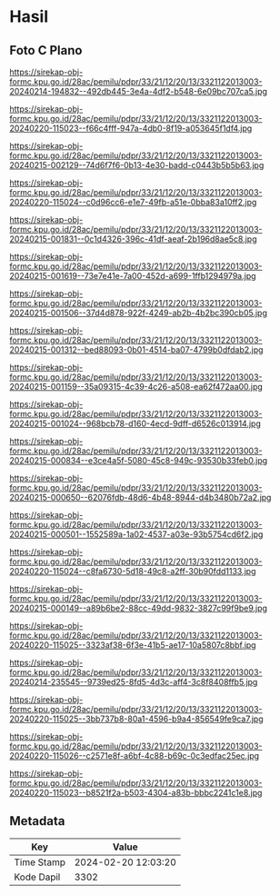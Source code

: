 # Hasil

## Foto C Plano

https://sirekap-obj-formc.kpu.go.id/28ac/pemilu/pdpr/33/21/12/20/13/3321122013003-20240214-194832--492db445-3e4a-4df2-b548-6e09bc707ca5.jpg

https://sirekap-obj-formc.kpu.go.id/28ac/pemilu/pdpr/33/21/12/20/13/3321122013003-20240220-115023--f66c4fff-947a-4db0-8f19-a053645f1df4.jpg

https://sirekap-obj-formc.kpu.go.id/28ac/pemilu/pdpr/33/21/12/20/13/3321122013003-20240215-002129--74d6f7f6-0b13-4e30-badd-c0443b5b5b63.jpg

https://sirekap-obj-formc.kpu.go.id/28ac/pemilu/pdpr/33/21/12/20/13/3321122013003-20240220-115024--c0d96cc6-e1e7-49fb-a51e-0bba83a10ff2.jpg

https://sirekap-obj-formc.kpu.go.id/28ac/pemilu/pdpr/33/21/12/20/13/3321122013003-20240215-001831--0c1d4326-396c-41df-aeaf-2b196d8ae5c8.jpg

https://sirekap-obj-formc.kpu.go.id/28ac/pemilu/pdpr/33/21/12/20/13/3321122013003-20240215-001619--73e7e41e-7a00-452d-a699-1ffb1294979a.jpg

https://sirekap-obj-formc.kpu.go.id/28ac/pemilu/pdpr/33/21/12/20/13/3321122013003-20240215-001506--37d4d878-922f-4249-ab2b-4b2bc390cb05.jpg

https://sirekap-obj-formc.kpu.go.id/28ac/pemilu/pdpr/33/21/12/20/13/3321122013003-20240215-001312--bed88093-0b01-4514-ba07-4799b0dfdab2.jpg

https://sirekap-obj-formc.kpu.go.id/28ac/pemilu/pdpr/33/21/12/20/13/3321122013003-20240215-001159--35a09315-4c39-4c26-a508-ea62f472aa00.jpg

https://sirekap-obj-formc.kpu.go.id/28ac/pemilu/pdpr/33/21/12/20/13/3321122013003-20240215-001024--968bcb78-d160-4ecd-9dff-d6526c013914.jpg

https://sirekap-obj-formc.kpu.go.id/28ac/pemilu/pdpr/33/21/12/20/13/3321122013003-20240215-000834--e3ce4a5f-5080-45c8-949c-93530b33feb0.jpg

https://sirekap-obj-formc.kpu.go.id/28ac/pemilu/pdpr/33/21/12/20/13/3321122013003-20240215-000650--62076fdb-48d6-4b48-8944-d4b3480b72a2.jpg

https://sirekap-obj-formc.kpu.go.id/28ac/pemilu/pdpr/33/21/12/20/13/3321122013003-20240215-000501--1552589a-1a02-4537-a03e-93b5754cd6f2.jpg

https://sirekap-obj-formc.kpu.go.id/28ac/pemilu/pdpr/33/21/12/20/13/3321122013003-20240220-115024--c8fa6730-5d18-49c8-a2ff-30b90fdd1133.jpg

https://sirekap-obj-formc.kpu.go.id/28ac/pemilu/pdpr/33/21/12/20/13/3321122013003-20240215-000149--a89b6be2-88cc-49dd-9832-3827c99f9be9.jpg

https://sirekap-obj-formc.kpu.go.id/28ac/pemilu/pdpr/33/21/12/20/13/3321122013003-20240220-115025--3323af38-6f3e-41b5-ae17-10a5807c8bbf.jpg

https://sirekap-obj-formc.kpu.go.id/28ac/pemilu/pdpr/33/21/12/20/13/3321122013003-20240214-235545--9739ed25-8fd5-4d3c-aff4-3c8f8408ffb5.jpg

https://sirekap-obj-formc.kpu.go.id/28ac/pemilu/pdpr/33/21/12/20/13/3321122013003-20240220-115025--3bb737b8-80a1-4596-b9a4-856549fe9ca7.jpg

https://sirekap-obj-formc.kpu.go.id/28ac/pemilu/pdpr/33/21/12/20/13/3321122013003-20240220-115026--c2571e8f-a6bf-4c88-b69c-0c3edfac25ec.jpg

https://sirekap-obj-formc.kpu.go.id/28ac/pemilu/pdpr/33/21/12/20/13/3321122013003-20240220-115023--b8521f2a-b503-4304-a83b-bbbc2241c1e8.jpg


## Metadata

| Key        | Value               |
| ---------- | ------------------- |
| Time Stamp | 2024-02-20 12:03:20 |
| Kode Dapil | 3302                |



